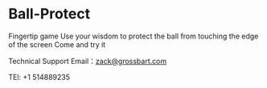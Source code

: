 # Ball-Protect

Fingertip game
Use your wisdom to protect the ball from touching the edge of the screen
Come and try it

Technical Support
Email：zack@grossbart.com

TEl: +1 514889235
